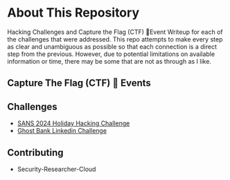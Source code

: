 # About This Repository 
Hacking Challenges and Capture the Flag (CTF) 🚩Event Writeup for each of the challenges that were addressed. This repo
attempts to make every step as clear and unambiguous as possible so that each connection is a direct step from the 
previous. However, due to potential limitations on available information or time, there may be some that are not as 
through as I like.

## Capture The Flag (CTF) 🚩 Events

## Challenges
- [SANS 2024 Holiday Hacking Challenge](Challenges/SANS%20Holiday%20Hacking%20Challenge%202024/Challenges/2024%20SANS%20Holiday%20Hacking%20Challenge.md)
- [Ghost Bank Linkedin Challenge](Challenges/Ghost%20Bank/Readme.md)

## Contributing 
- Security-Researcher-Cloud
